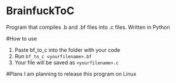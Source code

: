 # BrainfuckToC
Program that compiles .b and .bf files into .c files. Written in Python

#How to use
1.  Paste bf_to_c into the folder with your code
2.  Run ```bf_to_c <yourfilename>.bf```
3.  Your file will be saved as ```<yourfilename>.c```

#Plans
I am planning to release this program on Linux
